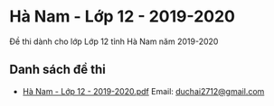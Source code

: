 # Hà Nam - Lớp 12 - 2019-2020

Đề thi dành cho lớp Lớp 12 tỉnh Hà Nam năm 2019-2020

## Danh sách đề thi

- [Hà Nam - Lớp 12 - 2019-2020.pdf](Hà%20Nam%20-%20Lớp%2012%20-%202019-2020.pdf)
Email: duchai2712@gmail.com

